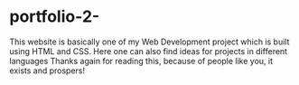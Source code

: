 # portfolio-2-
 This website is basically one of my 
  Web Development project which is 
  built using HTML and CSS.
  Here one can also find ideas for 
  projects in different languages
  Thanks again for reading this, 
 because of people like you, it 
  exists and prospers!
